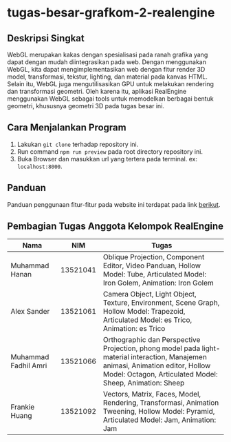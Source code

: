 # tugas-besar-grafkom-2-realengine

## Deskripsi Singkat

WebGL merupakan kakas dengan spesialisasi pada ranah grafika yang dapat dengan mudah diintegrasikan pada web. Dengan menggunakan WebGL, kita dapat mengimplementasikan web dengan fitur render 3D model, transformasi, tekstur, lighting, dan material pada kanvas HTML. Selain itu, WebGL juga mengutilisasikan GPU untuk melakukan rendering dan transformasi geometri. Oleh karena itu, aplikasi RealEngine menggunakan WebGL sebagai tools untuk memodelkan berbagai bentuk geometri, khususnya geometri 3D pada tugas besar ini.

## Cara Menjalankan Program

1. Lakukan `git clone` terhadap repository ini.
2. Run command `npm run preview` pada root directory repository ini.
3. Buka Browser dan masukkan url yang tertera pada terminal. ex: `localhost:8000`.

## Panduan

Panduan penggunaan fitur-fitur pada website ini terdapat pada link [berikut](https://youtu.be/a5wYpqwehBM).

## Pembagian Tugas Anggota Kelompok RealEngine

| Nama                 | NIM      | Tugas                                                                                                                                                                                        |
| -------------------- | -------- | -------------------------------------------------------------------------------------------------------------------------------------------------------------------------------------------- |
| Muhammad Hanan       | 13521041 | Oblique Projection, Component Editor, Video Panduan, Hollow Model: Tube, Articulated Model: Iron Golem, Animation: Iron Golem                                                                                  |
| Alex Sander          | 13521061 | Camera Object, Light Object, Texture, Environment, Scene Graph, Hollow Model: Trapezoid, Articulated Model: es Trico, Animation: es Trico                                  |
| Muhammad Fadhil Amri | 13521066 | Orthographic dan Perspective Projection, phong model pada light-material interaction, Manajemen animasi, Animation editor, Hollow Model: Octagon, Articulated Model: Sheep, Animation: Sheep |
| Frankie Huang        | 13521092 | Vectors, Matrix, Faces, Model, Rendering, Transformasi, Animation Tweening, Hollow Model: Pyramid, Articulated Model: Jam, Animation: Jam                                                    |
